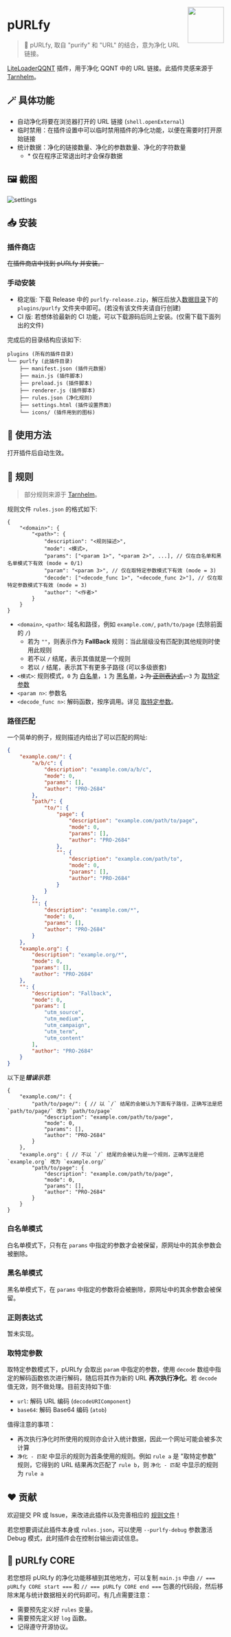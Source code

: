 <img src="./icons/icon.svg" align="right" style="width: 6em; height: 6em;"></img>

# pURLfy

> 🧹 pURLfy, 取自 "purify" 和 "URL" 的结合，意为净化 URL 链接。

[LiteLoaderQQNT](https://github.com/mo-jinran/LiteLoaderQQNT) 插件，用于净化 QQNT 中的 URL 链接。此插件灵感来源于 [Tarnhelm](https://tarnhelm.project.ac.cn/)。

## 🪄 具体功能

- 自动净化将要在浏览器打开的 URL 链接 (`shell.openExternal`)
- 临时禁用：在插件设置中可以临时禁用插件的净化功能，以便在需要时打开原始链接
- 统计数据：净化的链接数量、净化的参数数量、净化的字符数量
    - \* 仅在程序正常退出时才会保存数据

## 🖼️ 截图

![settings](./attachments/settings.jpg)

## 📥 安装

### 插件商店

~~在插件商店中找到 pURLfy 并安装。~~

### 手动安装

- 稳定版: 下载 Release 中的 `purlfy-release.zip`，解压后放入[数据目录](https://github.com/mo-jinran/LiteLoaderQQNT-Plugin-Template/wiki/1.%E4%BA%86%E8%A7%A3%E6%95%B0%E6%8D%AE%E7%9B%AE%E5%BD%95%E7%BB%93%E6%9E%84#liteloader%E7%9A%84%E6%95%B0%E6%8D%AE%E7%9B%AE%E5%BD%95)下的 `plugins/purlfy` 文件夹中即可。(若没有该文件夹请自行创建)
- CI 版: 若想体验最新的 CI 功能，可以下载源码后同上安装。(仅需下载下面列出的文件)

完成后的目录结构应该如下:

```
plugins (所有的插件目录)
└── purlfy (此插件目录)
    ├── manifest.json (插件元数据)
    ├── main.js (插件脚本)
    ├── preload.js (插件脚本)
    ├── renderer.js (插件脚本)
    ├── rules.json (净化规则)
    ├── settings.html (插件设置界面)
    └── icons/ (插件用到的图标)
```

## 🤔 使用方法

打开插件后自动生效。

## 📃 规则

> 部分规则来源于 [Tarnhelm](https://tarnhelm.project.ac.cn/rules.html)。

规则文件 `rules.json` 的格式如下:

```jsonc
{
    "<domain>": {
        "<path>": {
            "description": "<规则描述>",
            "mode": <模式>,
            "params": ["<param 1>", "<param 2>", ...], // 仅在白名单和黑名单模式下有效 (mode = 0/1)
            "param": "<param 3>", // 仅在取特定参数模式下有效 (mode = 3)
            "decode": ["<decode_func 1>", "<decode_func 2>"], // 仅在取特定参数模式下有效 (mode = 3)
            "author": "<作者>"
        }
    }
}
```

- `<domain>`, `<path>`: 域名和路径，例如 `example.com/`, `path/to/page` (去除前面的 `/`)
    - 若为 `""`，则表示作为 **FallBack** 规则：当此层级没有匹配到其他规则时使用此规则
    - 若不以 `/` 结尾，表示其值就是一个规则
    - 若以 `/` 结尾，表示其下有更多子路径 (可以多级嵌套)
- `<模式>`: 规则模式，`0` 为 [白名单](#白名单模式)，`1` 为 [黑名单](#黑名单模式)，~~`2` 为 [正则表达式](#正则表达式)，~~`3` 为 [取特定参数](#取特定参数)
- `<param n>`: 参数名
- `<decode_func n>`: 解码函数，按序调用。详见 [取特定参数](#取特定参数)。

### 路径匹配

一个简单的例子，规则描述内给出了可以匹配的网址:

```json
{
    "example.com/": {
        "a/b/c": {
            "description": "example.com/a/b/c",
            "mode": 0,
            "params": [],
            "author": "PRO-2684"
        },
        "path/": {
            "to/": {
                "page": {
                    "description": "example.com/path/to/page",
                    "mode": 0,
                    "params": [],
                    "author": "PRO-2684"
                },
                "": {
                    "description": "example.com/path/to",
                    "mode": 0,
                    "params": [],
                    "author": "PRO-2684"
                }
            }
        },
        "": {
            "description": "example.com/*",
            "mode": 0,
            "params": [],
            "author": "PRO-2684"
        }
    },
    "example.org": {
        "description": "example.org/*",
        "mode": 0,
        "params": [],
        "author": "PRO-2684"
    },
    "": {
        "description": "Fallback",
        "mode": 0,
        "params": [
            "utm_source",
            "utm_medium",
            "utm_campaign",
            "utm_term",
            "utm_content"
        ],
        "author": "PRO-2684"
    }
}
```

以下是***错误示范***:

```jsonc
{
    "example.com/": {
        "path/to/page/": { // 以 `/` 结尾的会被认为下面有子路径，正确写法是把 `path/to/page/` 改为 `path/to/page`
            "description": "example.com/path/to/page",
            "mode": 0,
            "params": [],
            "author": "PRO-2684"
        }
    },
    "example.org": { // 不以 `/` 结尾的会被认为是一个规则，正确写法是把 `example.org` 改为 `example.org/`
        "path/to/page": {
            "description": "example.com/path/to/page",
            "mode": 0,
            "params": [],
            "author": "PRO-2684"
        }
    }
}
```

### 白名单模式

白名单模式下，只有在 `params` 中指定的参数才会被保留，原网址中的其余参数会被删除。

### 黑名单模式

黑名单模式下，在 `params` 中指定的参数将会被删除，原网址中的其余参数会被保留。

### 正则表达式

暂未实现。

### 取特定参数

取特定参数模式下，pURLfy 会取出 `param` 中指定的参数，使用 `decode` 数组中指定的解码函数依次进行解码，随后将其作为新的 URL **再次执行净化**。若 `decode` 值无效，则不做处理。目前支持如下值:

- `url`: 解码 URL 编码 (`decodeURIComponent`)
- `base64`: 解码 Base64 编码 (`atob`)

值得注意的事项：

- 再次执行净化时所使用的规则亦会计入统计数据，因此一个网址可能会被多次计算
- `净化 - 匹配` 中显示的规则为首条使用的规则。例如 `rule a` 是 "取特定参数" 规则，它得到的 URL 结果再次匹配了 `rule b`，则 `净化 - 匹配` 中显示的规则为 `rule a`

## ❤️ 贡献

欢迎提交 PR 或 Issue，来改进此插件以及完善相应的 [规则文件](./rules.json)！

若您想要调试此插件本身或 `rules.json`，可以使用 `--purlfy-debug` 参数激活 Debug 模式，此时插件会在控制台输出调试信息。

## 🤔 pURLfy CORE

若您想将 pURLfy 的净化功能移植到其他地方，可以复制 `main.js` 中由 `// === pURLfy CORE start ===` 和 `// === pURLfy CORE end ===` 包裹的代码段，然后移除末尾与统计数据相关的代码即可。有几点需要注意：

- 需要预先定义好 `rules` 变量。
- 需要预先定义好 `log` 函数。
- 记得遵守开源协议。
